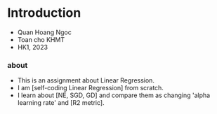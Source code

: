 # Introduction 
- Quan Hoang Ngoc
- Toan cho KHMT 
- HK1, 2023 
### about 
- This is an assignment about Linear Regression.
- I am [self-coding Linear Regression] from scratch.
- I learn about [NE, SGD, GD] and compare them as changing 'alpha learning rate' and [R2 metric].
